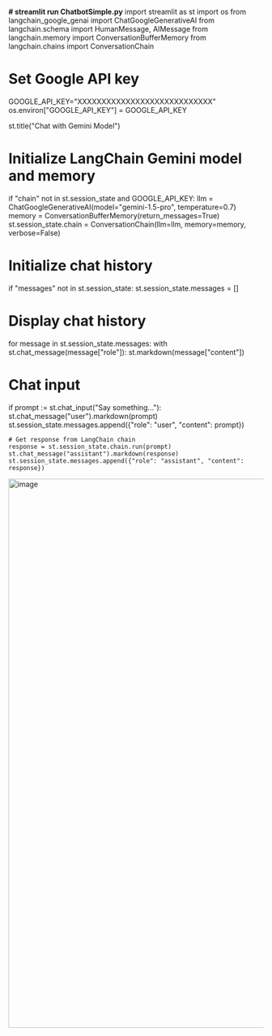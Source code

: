 **# streamlit run ChatbotSimple.py**
import streamlit as st
import os
from langchain_google_genai import ChatGoogleGenerativeAI
from langchain.schema import HumanMessage, AIMessage
from langchain.memory import ConversationBufferMemory
from langchain.chains import ConversationChain

# Set Google API key

GOOGLE_API_KEY="XXXXXXXXXXXXXXXXXXXXXXXXXXXX"
os.environ["GOOGLE_API_KEY"] = GOOGLE_API_KEY

st.title("Chat with Gemini Model")

# Initialize LangChain Gemini model and memory
if "chain" not in st.session_state and GOOGLE_API_KEY:
    llm = ChatGoogleGenerativeAI(model="gemini-1.5-pro", temperature=0.7)
    memory = ConversationBufferMemory(return_messages=True)
    st.session_state.chain = ConversationChain(llm=llm, memory=memory, verbose=False)

# Initialize chat history
if "messages" not in st.session_state:
    st.session_state.messages = []

# Display chat history
for message in st.session_state.messages:
    with st.chat_message(message["role"]):
        st.markdown(message["content"])

# Chat input
if prompt := st.chat_input("Say something..."):
    st.chat_message("user").markdown(prompt)
    st.session_state.messages.append({"role": "user", "content": prompt})

    # Get response from LangChain chain
    response = st.session_state.chain.run(prompt)
    st.chat_message("assistant").markdown(response)
    st.session_state.messages.append({"role": "assistant", "content": response})


<img width="1082" alt="image" src="https://github.com/user-attachments/assets/18210b6b-63ab-4abe-ab4e-841424b1640f" />

